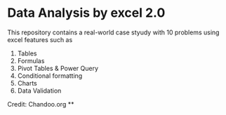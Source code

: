 # Data Analysis by excel 2.0

This repository contains a real-world case styudy with 10 problems using excel features such as 
1) Tables
2) Formulas
3) Pivot Tables & Power Query
4) Conditional formatting
5) Charts
6) Data Validation



Credit: Chandoo.org
**
